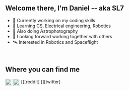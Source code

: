 ## Welcome there, I'm Daniel -- aka SL7
- 🔧  Currently working on my coding skills
- 🌱  Learning CS, Electrical engineering, Robotics
- 🌌  Also doing Astrophotography
- 🔎  Looking forward working together with others  
- 🛰  Interested in Robotics and Spaceflight
<br/>

## Where you can find me
  
  [<img align="left" alt="SL7 | Reddit" width="22px" src="https://cdn.jsdelivr.net/npm/simple-icons@v3/icons/reddit.svg" />][reddit]
  [<img align="left" alt="Twitter" width="22px" src="https://cdn.jsdelivr.net/npm/simple-icons@v3/icons/twitter.svg" />][twitter]

<br/>

